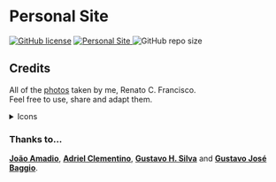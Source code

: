 # Personal Site

[![GitHub license](https://img.shields.io/github/license/renatocfrancisco/renatocfrancisco.github.io)](https://github.com/renatocfrancisco/renatocfrancisco.github.io/blob/master/LICENSE) <a href="https://renatocfrancisco.github.io/"> <img alt="Personal Site" src="https://img.shields.io/badge/Github.io-renatocfrancisco-lightgrey"/> </a> ![GitHub repo size](https://img.shields.io/github/repo-size/renatocfrancisco/renatocfrancisco.github.io)

## Credits

All of the [photos](https://renatocfrancisco.github.io/photos/photos.html) taken by me, Renato C. Francisco.<br>
Feel free to use, share and adapt them. <br>

<details>
<summary markdown="span">Icons</summary>

[Actions Project Open Icon](https://iconarchive.com/show/oxygen-icons-by-oxygen-icons.org/Actions-project-open-icon.html) by [Oxygen Team](https://iconarchive.com/artist/oxygen-icons.org.html) + [Github Icon](https://iconarchive.com/show/papirus-apps-icons-by-papirus-team/github-icon.html) by [Papirus Dev. Team](https://iconarchive.com/artist/papirus-team.html)<br>
[HP Pictures File Icon](https://iconarchive.com/show/hydropro-icons-by-media-design/HP-Pictures-Folder-icon.html) by [Hydropro Icons](https://iconarchive.com/show/hydropro-icons-by-media-design.html)<br>
[Users Files Icon](https://iconarchive.com/show/genesis-3G-icons-by-dario-arnaez/User-Files-icon.html) by [OHMYicons](https://ohmyicons.com/en/) <br>
[Music Icon](https://iconarchive.com/show/3d-bluefx-desktop-icons-by-wallpaperfx/Music-icon.html) by [WallpaperFX](https://wallpaperfx.com/)<br>
[Very Basic Menu Icon](https://iconarchive.com/show/windows-8-icons-by-icons8/Very-Basic-Menu-icon.html) by [Icons8](https://icons8.com/)<br>

Social Media Icons from [**Simple Icons**](https://simpleicons.org/)<br>
Back icon by [Freepik](https://www.freepik.com/) from [**Flaticon**](https://www.flaticon.com/free-icon/back_130882?term=back&page=1&position=1&page=1&position=1&related_id=130882&origin=tag)<br>
Download Icon by [Pixel perfect](https://www.flaticon.com/authors/pixel-perfect) from [**Flaticon**](https://www.flaticon.com/free-icon/download_724933?term=download&page=1&position=1&page=1&position=1&related_id=724933&origin=search)<br>

</details>

### Thanks to...
[**João Amadio**](https://github.com/VitinhoAmadio), [**Adriel Clementino**](https://github.com/AdrielClementino), [**Gustavo H. Silva**](https://www.linkedin.com/in/gustavo-silva-4265361aa/) and [**Gustavo José Baggio**](https://www.linkedin.com/in/gustavobragio/).
